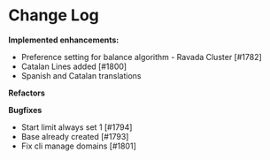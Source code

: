 # Change Log

**Implemented enhancements:**

- Preference setting for balance algorithm - Ravada Cluster [\#1782]
- Catalan Lines added [\#1800]
- Spanish and Catalan translations

**Refactors**

**Bugfixes**

- Start limit always set 1 [\#1794]
- Base already created [\#1793]
- Fix cli manage domains [\#1801]
